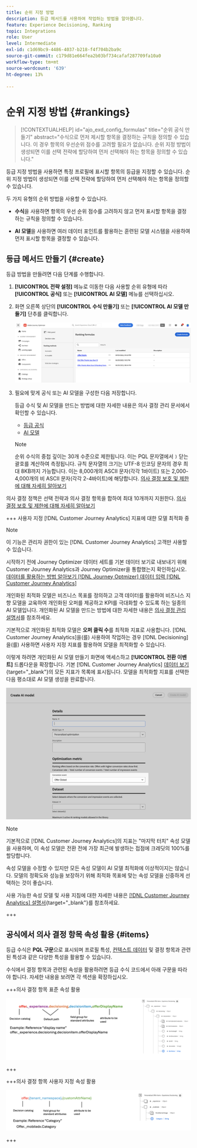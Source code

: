 ```yaml
---
title: 순위 지정 방법
description: 등급 메서드를 사용하여 작업하는 방법을 알아봅니다.
feature: Experience Decisioning, Ranking
topic: Integrations
role: User
level: Intermediate
exl-id: c1d69bc9-4486-4037-b218-f4f704b2ba9c
source-git-commit: c179d81e664fea2b03bf734cafaf287709fa10a0
workflow-type: tm+mt
source-wordcount: '639'
ht-degree: 13%

---
```


# 순위 지정 방법 {#rankings}

>[!CONTEXTUALHELP]
>id="ajo_exd_config_formulas"
>title="순위 공식 만들기"
>abstract="수식으로 먼저 제시할 항목을 결정하는 규칙을 정의할 수 있습니다. 이 경우 항목의 우선순위 점수를 고려할 필요가 없습니다. 순위 지정 방법이 생성되면 이를 선택 전략에 할당하여 먼저 선택해야 하는 항목을 정의할 수 있습니다."

등급 지정 방법을 사용하면 특정 프로필에 표시할 항목의 등급을 지정할 수 있습니다. 순위 지정 방법이 생성되면 이를 선택 전략에 할당하여 먼저 선택해야 하는 항목을 정의할 수 있습니다.

두 가지 유형의 순위 방법을 사용할 수 있습니다.

* **수식**&#x200B;을 사용하면 항목의 우선 순위 점수를 고려하지 않고 먼저 표시할 항목을 결정하는 규칙을 정의할 수 있습니다.

* **AI 모델**&#x200B;을 사용하면 여러 데이터 포인트를 활용하는 훈련된 모델 시스템을 사용하여 먼저 표시할 항목을 결정할 수 있습니다.

## 등급 메서드 만들기 {#create}

등급 방법을 만들려면 다음 단계를 수행합니다.

1. **[!UICONTROL 전략 설정]** 메뉴로 이동한 다음 사용할 순위 유형에 따라 **[!UICONTROL 공식]** 또는 **[!UICONTROL AI 모델]** 메뉴를 선택하십시오.

1. 화면 오른쪽 상단의 **[!UICONTROL 수식 만들기]** 또는 **[!UICONTROL AI 모델 만들기]** 단추를 클릭합니다.

   ![](assets/ranking-create.png)

1. 필요에 맞게 공식 또는 AI 모델을 구성한 다음 저장합니다.

   등급 수식 및 AI 모델을 만드는 방법에 대한 자세한 내용은 의사 결정 관리 문서에서 확인할 수 있습니다.

   * [등급 공식](../offers/ranking/create-ranking-formulas.md)
   * [AI 모델](../offers/ranking/ai-models.md)

   >[!NOTE]
   >
   >순위 수식의 중첩 깊이는 30개 수준으로 제한됩니다. 이는 PQL 문자열에서 `)` 닫는 괄호를 계산하여 측정됩니다. 규칙 문자열의 크기는 UTF-8 인코딩 문자의 경우 최대 8KB까지 가능합니다. 이는 8,000개의 ASCII 문자(각각 1바이트) 또는 2,000-4,000개의 비 ASCII 문자(각각 2-4바이트)에 해당합니다. [의사 결정 보호 및 제한에 대해 자세히 알아보기](gs-experience-decisioning.md#guardrails)

의사 결정 정책은 선택 전략과 의사 결정 항목을 합하여 최대 10개까지 지원한다. [의사 결정 보호 및 제한에 대해 자세히 알아보기](gs-experience-decisioning.md#guardrails)

+++ 사용자 지정 [!DNL Customer Journey Analytics] 지표에 대한 모델 최적화 중

>[!NOTE]
>
>이 기능은 관리자 권한이 있는 [!DNL Customer Journey Analytics] 고객만 사용할 수 있습니다.
>
>시작하기 전에 Journey Optimizer 데이터 세트를 기본 데이터 보기로 내보내기 위해 Customer Journey Analytics과 Journey Optimizer을 통합했는지 확인하십시오. [데이터를 활용하는 방법 알아보기 [!DNL Journey Optmizer] 데이터 입력 [!DNL Customer Journey Analytics]](../reports/cja-ajo.md)

개인화된 최적화 모델은 비즈니스 목표를 정의하고 고객 데이터를 활용하여 비즈니스 지향 모델을 교육하여 개인화된 오퍼를 제공하고 KPI를 극대화할 수 있도록 하는 일종의 AI 모델입니다. 개인화된 AI 모델을 만드는 방법에 대한 자세한 내용은 [의사 결정 관리 설명서](../offers/ranking/personalized-optimization-model.md)를 참조하세요.

기본적으로 개인화된 최적화 모델은 **오퍼 클릭 수**&#x200B;를 최적화 지표로 사용합니다. [!DNL Customer Journey Analytics]을(를) 사용하여 작업하는 경우 [!DNL Decisioning]을(를) 사용하면 사용자 지정 지표를 활용하여 모델을 최적화할 수 있습니다.

이렇게 하려면 개인화된 AI 모델 만들기 화면에 액세스하고 **[!UICONTROL 전환 이벤트]** 드롭다운을 확장합니다. 기본 [!DNL Customer Journey Analytics] [데이터 보기](https://experienceleague.adobe.com/en/docs/analytics-platform/using/cja-dataviews/data-views){target="_blank"}의 모든 지표가 목록에 표시됩니다. 모델을 최적화할 지표를 선택한 다음 평소대로 AI 모델 생성을 완료합니다.

![](assets/ai-ranking-custom-metrics.png)

>[!NOTE]
>
>기본적으로 [!DNL Customer Journey Analytics]의 지표는 &quot;마지막 터치&quot; 속성 모델을 사용하며, 이 속성 모델은 전환 전에 가장 최근에 발생하는 접점에 크레딧의 100%를 할당합니다.
>
>속성 모델을 수정할 수 있지만 모든 속성 모델이 AI 모델 최적화에 이상적이지는 않습니다. 모델의 정확도와 성능을 보장하기 위해 최적화 목표에 맞는 속성 모델을 신중하게 선택하는 것이 좋습니다.
>
>사용 가능한 속성 모델 및 사용 지침에 대한 자세한 내용은 [[!DNL Customer Journey Analytics] 설명서](https://experienceleague.adobe.com/en/docs/analytics-platform/using/cja-dataviews/component-settings/attribution){target="_blank"}를 참조하세요.

+++

## 공식에서 의사 결정 항목 속성 활용 {#items}

등급 수식은 **PQL 구문**&#x200B;으로 표시되며 프로필 특성, [컨텍스트 데이터](context-data.md) 및 결정 항목과 관련된 특성과 같은 다양한 특성을 활용할 수 있습니다.

수식에서 결정 항목과 관련된 속성을 활용하려면 등급 수식 코드에서 아래 구문을 따라야 합니다. 자세한 내용을 보려면 각 섹션을 확장하십시오.

+++의사 결정 항목 표준 속성 활용

![](assets/formula-attribute.png)

+++

+++의사 결정 항목 사용자 지정 속성 활용

![](assets/formula-attribute-custom.png)

+++
